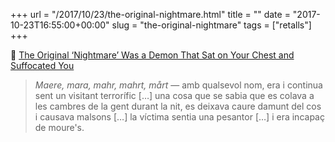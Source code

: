 +++
url = "/2017/10/23/the-original-nightmare.html"
title = ""
date = "2017-10-23T16:55:00+00:00"
slug = "the-original-nightmare"
tags = ["retalls"]
+++

📎 [The Original ‘Nightmare’ Was a Demon That Sat on Your Chest and Suffocated You](https://www.atlasobscura.com/articles/original-nightmare-demon-suffocation-night-terror)

> *Maere, mara, mahr, mahrt, mårt* — amb qualsevol nom, era i continua sent un visitant terrorífic […] una cosa que se sabia que es colava a les cambres de la gent durant la nit, es deixava caure damunt del cos i causava malsons […] la víctima sentia una pesantor […] i era incapaç de moure's.